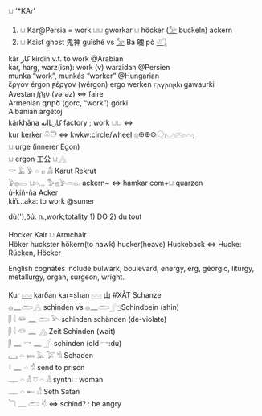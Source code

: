 𓂓 '*KAr'  

1. 𓂓 Kar@Persia = work 𓂓𓂓 gworkar 𓂓 höcker ([𓅡](𓅡) buckeln) ackern  
2. 𓂓 Kaist ghost 鬼神 guǐshé vs [𓅡](𓅡) Ba 魄 pò  [𓌨](𓌨)[𓊼](𓊼)  

kâr كار   kirdin v.t. to work  @Arabian  
kar, harg, warz(isn): work (v) warzidan @Persien  
munka “work”, munkás “worker” @Hungarian  
ἔργον érgon  ϝέργον (wérgon) ergo werken 𐌲𐌰𐍅𐌰𐌿𐍂𐌺𐌹 gawaurki  
Avestan 𐬬𐬆𐬭𐬆𐬰‏ (vərəz) ⇔ faire  
Armenian գործ (gorc, “work”) gorki  
Albanian argëtoj  
kârkhâna انهLكار factory ; work 𓂓𓂓  ⇔  
kur kerker 𓌨𓇥 ⇔ kwkw:circle/wheel  [𓊖](𓊖)𐀏𐃏𐀤[𓈌](𓈌)[𓈋](𓈋)[𓈍](𓈍)[𓈉](𓈉)  
𓂓 urge (innerer Egon)  
𓂓 ergon 工公 𓂓[𓂻](𓂻)  
𓎡 𓄿 𓅱 𓏏 𓏮 𓀋  Karut Rekrut  
𓅱𓐍𓂋  𓂓𓏏𓈓  𓅜𓐍𓅱𓏛𓏥 ackern~   ⇔ hamkar com+𓂓  quarzen  
ú-kíñ-ñá   Acker  
kíñ...aka: to work @sumer  

dù('),ðú: n.,work;totality 1) DO 2) du tout  



Hocker Kair 𓂓 Armchair  
Höker huckster hökern(to hawk) hucker(heave) Huckeback ⇔ Hucke: Rücken, Höcker  

English cognates include bulwark, boulevard, energy, erg, georgic, liturgy, metallurgy, organ, surgeon, wright.  

Kur [𓈉](𓈉) karδan kar=shan 𓈉 山 #XÂT Schanze  
𓐍𓈖𓂧𓂻 schinden vs 𓐍𓈖𓂧𓂾[𓄹](𓄹)Schindbein (shin)  
𓋴 𓇋 𓆛 𓈖 𓂧 𓅪 schinden schänden (de-violate)  
𓋴 𓇋 𓆛 𓈖 𓂻 Zeit Schinden (wait)  
𓋴 𓈖 𓎡 𓈖 𓂾  schinden (old 𓎡:du)  
𓈙 𓏏 𓍃 𓅓 𓅯 𓀜 Schaden  
𓍲 𓈖 𓏏 𓀜 send to prison  
𓊃 𓏏 𓁐 𓈞 𓏏 𓁐 synthi : woman  
𓊃 𓏏 𓄡 𓀭  Seth Satan  
𓆓 𓈖  𓂧 𓄃  ⇔ schind? : be angry  
